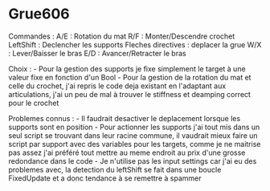 # Grue606

Commandes :
A/E : Rotation du mat
R/F : Monter/Descendre crochet
LeftShift : Declencher les supports
Fleches directives : deplacer la grue
W/X : Lever/Baisser le bras
E/D : Avancer/Retracter le bras


Choix :
	- Pour la gestion des supports je fixe simplement le target à une valeur fixe en fonction d'un Bool
	- Pour la gestion de la rotation du mat et celle du crochet, j'ai repris le code deja existant en l'adaptant aux articulations, j'ai un peu de mal à trouver le stiffness et deamping correct pour le crochet
	
	
Problemes connus : 
	- Il faudrait desactiver le deplacement lorsque les supports sont en position
	- Pour actionner les supports j'ai tout mis dans un seul script se trouvant dans leur racine commune, il vaudrait mieux faire un script par support avec des variables pour les targets, comme je ne maitrise pas assez j'ai préféré tout mettre au meme endroit au prix d'une grosse redondance dans le code
  	- Je n'utilise pas les input settings car j'ai eu des problemes avec, la detection du leftShift se fait dans une boucle FixedUpdate et a donc tendance à se remettre à spammer
	

